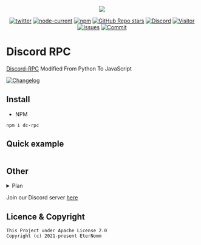 <div align="center">
  <p>
    <a href="https://www.npmjs.com/package/dc-rpc" target="_blank"><img src="https://nodei.co/npm/dc-rpc.png?downloads=true&downloadRank=true&stars=true"></a>
  </p>
  <p>
    <a href="https://twitter.com/cyrabot" terget="_blank"><img alt="twitter" src="https://img.shields.io/twitter/url?style=social&url=https%3A%2F%2Ftwitter.com%2Fcyrabot"></a>
    <a href="https://nodejs.org/" target="_blank"><img alt="node-current" src="https://img.shields.io/node/v/distube"></a>
    <a href="https://www.npmjs.com/package/dc-rpc" target="_blank"><img alt="npm" src="https://img.shields.io/npm/dt/dc-rpc"></a>
    <a href="https://github.com/skick1234/CyraTeam/Discord-RPC" target="_blank"><img alt="GitHub Repo stars" src="https://img.shields.io/github/stars/CyraTeam/Discord-RPC"></a>
    <a href="https://discord.gg/qpT2AeYZRN" target="_blank"><img alt="Discord" src="https://img.shields.io/discord/887650006977347594?label=EterNomm&logo=discord"></a>
    <a href="https://github.com/CyraTeam/Discord-RPC"><img alt="Visitor" src="https://visitor-badge.glitch.me/badge?page_id=CyraTeam.Discord-RPC"></a>
    <a href="https://github.com/CyraTeam/Discord-RPC/issues"><img alt="Issues" src="https://img.shields.io/github/issues/brokenedtzjs/Discord-RPC"></a>
    <a href="https://github.com/CyraTeam/Discord-RPC"><img alt="Commit" src="https://img.shields.io/github/commit-activity/y/CyraTeam/Discord-RPC?label=Commit%20Activity&logo=github"></a>
  </p>
</div>

# Discord RPC
[Discord-RPC](https://github.com/Eternomm/Discord-RPC) Modified From Python To JavaScript

[![Changelog](https://img.shields.io/badge/Discord--RPC-Changelog-informational?style=for-the-badge&logo=github)](https://gist.github.com/LyQuid12/019b77be3cca743c4ada423ccf80b836)

## Install
- NPM
```
npm i dc-rpc
```

## Quick example
```js
```

## Other
<details>
    <summary>Plan</summary>
    <br>
    <ul>
        <li>-</li>
    </ul>
</details>

Join our Discord server [here](https://discord.gg/qpT2AeYZRN)

## Licence & Copyright

```
This Project under Apache License 2.0
Copyright (c) 2021-present EterNomm
```
